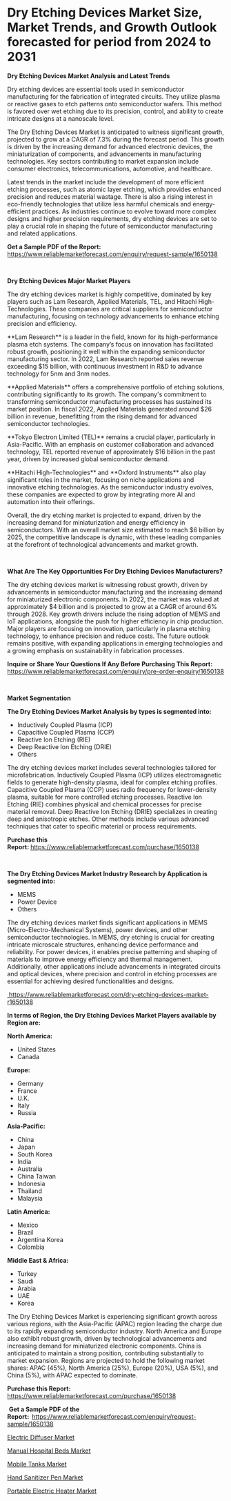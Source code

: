 <p><h1>Dry Etching Devices Market Size, Market Trends, and Growth Outlook forecasted for period from 2024 to 2031</h1></p><p><strong>Dry Etching Devices Market Analysis and Latest Trends</strong></p>
<p><p>Dry etching devices are essential tools used in semiconductor manufacturing for the fabrication of integrated circuits. They utilize plasma or reactive gases to etch patterns onto semiconductor wafers. This method is favored over wet etching due to its precision, control, and ability to create intricate designs at a nanoscale level.</p><p>The Dry Etching Devices Market is anticipated to witness significant growth, projected to grow at a CAGR of 7.3% during the forecast period. This growth is driven by the increasing demand for advanced electronic devices, the miniaturization of components, and advancements in manufacturing technologies. Key sectors contributing to market expansion include consumer electronics, telecommunications, automotive, and healthcare.</p><p>Latest trends in the market include the development of more efficient etching processes, such as atomic layer etching, which provides enhanced precision and reduces material wastage. There is also a rising interest in eco-friendly technologies that utilize less harmful chemicals and energy-efficient practices. As industries continue to evolve toward more complex designs and higher precision requirements, dry etching devices are set to play a crucial role in shaping the future of semiconductor manufacturing and related applications.</p></p>
<p><strong>Get a Sample PDF of the Report:&nbsp;</strong> <a href="https://www.reliablemarketforecast.com/enquiry/request-sample/1650138?utm_campaign=1127&utm_medium=2&utm_source=Github&utm_content=ia&utm_term=26092024&utm_id=dry-etching-devices">https://www.reliablemarketforecast.com/enquiry/request-sample/1650138</a></p>
<p>&nbsp;</p>
<p><strong>Dry Etching Devices Major Market Players</strong></p>
<p><p>The dry etching devices market is highly competitive, dominated by key players such as Lam Research, Applied Materials, TEL, and Hitachi High-Technologies. These companies are critical suppliers for semiconductor manufacturing, focusing on technology advancements to enhance etching precision and efficiency.</p><p>**Lam Research** is a leader in the field, known for its high-performance plasma etch systems. The company’s focus on innovation has facilitated robust growth, positioning it well within the expanding semiconductor manufacturing sector. In 2022, Lam Research reported sales revenue exceeding $15 billion, with continuous investment in R&D to advance technology for 5nm and 3nm nodes.</p><p>**Applied Materials** offers a comprehensive portfolio of etching solutions, contributing significantly to its growth. The company's commitment to transforming semiconductor manufacturing processes has sustained its market position. In fiscal 2022, Applied Materials generated around $26 billion in revenue, benefitting from the rising demand for advanced semiconductor technologies.</p><p>**Tokyo Electron Limited (TEL)** remains a crucial player, particularly in Asia-Pacific. With an emphasis on customer collaboration and advanced technology, TEL reported revenue of approximately $16 billion in the past year, driven by increased global semiconductor demand.</p><p>**Hitachi High-Technologies** and **Oxford Instruments** also play significant roles in the market, focusing on niche applications and innovative etching technologies. As the semiconductor industry evolves, these companies are expected to grow by integrating more AI and automation into their offerings.</p><p>Overall, the dry etching market is projected to expand, driven by the increasing demand for miniaturization and energy efficiency in semiconductors. With an overall market size estimated to reach $6 billion by 2025, the competitive landscape is dynamic, with these leading companies at the forefront of technological advancements and market growth.</p></p>
<p>&nbsp;</p>
<p><strong>What Are The Key Opportunities For Dry Etching Devices Manufacturers?</strong></p>
<p><p>The dry etching devices market is witnessing robust growth, driven by advancements in semiconductor manufacturing and the increasing demand for miniaturized electronic components. In 2022, the market was valued at approximately $4 billion and is projected to grow at a CAGR of around 6% through 2028. Key growth drivers include the rising adoption of MEMS and IoT applications, alongside the push for higher efficiency in chip production. Major players are focusing on innovation, particularly in plasma etching technology, to enhance precision and reduce costs. The future outlook remains positive, with expanding applications in emerging technologies and a growing emphasis on sustainability in fabrication processes.</p></p>
<p><strong>Inquire or Share Your Questions If Any Before Purchasing This Report:</strong> <a href="https://www.reliablemarketforecast.com/enquiry/pre-order-enquiry/1650138?utm_campaign=1127&utm_medium=2&utm_source=Github&utm_content=ia&utm_term=26092024&utm_id=dry-etching-devices">https://www.reliablemarketforecast.com/enquiry/pre-order-enquiry/1650138</a></p>
<p>&nbsp;</p>
<p><strong>Market Segmentation</strong></p>
<p><strong>The Dry Etching Devices Market Analysis by types is segmented into:</strong></p>
<p><ul><li>Inductively Coupled Plasma (ICP)</li><li>Capacitive Coupled Plasma (CCP)</li><li>Reactive lon Etching (RIE)</li><li>Deep Reactive lon Etching (DRIE)</li><li>Others</li></ul></p>
<p><p>The dry etching devices market includes several technologies tailored for microfabrication. Inductively Coupled Plasma (ICP) utilizes electromagnetic fields to generate high-density plasma, ideal for complex etching profiles. Capacitive Coupled Plasma (CCP) uses radio frequency for lower-density plasma, suitable for more controlled etching processes. Reactive Ion Etching (RIE) combines physical and chemical processes for precise material removal. Deep Reactive Ion Etching (DRIE) specializes in creating deep and anisotropic etches. Other methods include various advanced techniques that cater to specific material or process requirements.</p></p>
<p><strong>Purchase this Report:&nbsp;</strong><a href="https://www.reliablemarketforecast.com/purchase/1650138?utm_campaign=1127&utm_medium=2&utm_source=Github&utm_content=ia&utm_term=26092024&utm_id=dry-etching-devices">https://www.reliablemarketforecast.com/purchase/1650138</a></p>
<p>&nbsp;</p>
<p><strong>The Dry Etching Devices Market Industry Research by Application is segmented into:</strong></p>
<p><ul><li>MEMS</li><li>Power Device</li><li>Others</li></ul></p>
<p><p>The dry etching devices market finds significant applications in MEMS (Micro-Electro-Mechanical Systems), power devices, and other semiconductor technologies. In MEMS, dry etching is crucial for creating intricate microscale structures, enhancing device performance and reliability. For power devices, it enables precise patterning and shaping of materials to improve energy efficiency and thermal management. Additionally, other applications include advancements in integrated circuits and optical devices, where precision and control in etching processes are essential for achieving desired functionalities and designs.</p></p>
<p><a href="https://www.reliablemarketforecast.com/dry-etching-devices-market-r1650138?utm_campaign=1127&utm_medium=2&utm_source=Github&utm_content=ia&utm_term=26092024&utm_id=dry-etching-devices">&nbsp;https://www.reliablemarketforecast.com/dry-etching-devices-market-r1650138</a></p>
<p><strong>In terms of Region, the Dry Etching Devices Market Players available by Region are:</strong></p>
<p>
    <p> <strong> North America: </strong>
        <ul>
            <li>United States</li>
            <li>Canada</li>
        </ul>
        </p> 
    <p> <strong> Europe: </strong>
        <ul>
            <li>Germany</li>
            <li>France</li>
            <li>U.K.</li>
            <li>Italy</li>
            <li>Russia</li>
        </ul>
        </p> 
    <p> <strong> Asia-Pacific: </strong>
        <ul>
            <li>China</li>
            <li>Japan</li>
            <li>South Korea</li>
            <li>India</li>
            <li>Australia</li>
            <li>China Taiwan</li>
            <li>Indonesia</li>
            <li>Thailand</li>
            <li>Malaysia</li>
        </ul>
        </p> 
    <p> <strong> Latin America: </strong>
        <ul>
            <li>Mexico</li>
            <li>Brazil</li>
            <li>Argentina Korea</li>
            <li>Colombia</li>
        </ul>
        </p> 
    <p> <strong> Middle East & Africa: </strong>
        <ul>
            <li>Turkey</li>
            <li>Saudi</li>
            <li>Arabia</li>
            <li>UAE</li>
            <li>Korea</li>
        </ul>
    </p>
    </p>
<p><p>The Dry Etching Devices Market is experiencing significant growth across various regions, with the Asia-Pacific (APAC) region leading the charge due to its rapidly expanding semiconductor industry. North America and Europe also exhibit robust growth, driven by technological advancements and increasing demand for miniaturized electronic components. China is anticipated to maintain a strong position, contributing substantially to market expansion. Regions are projected to hold the following market shares: APAC (45%), North America (25%), Europe (20%), USA (5%), and China (5%), with APAC expected to dominate.</p></p>
<p><strong>Purchase this Report: </strong><a href="https://www.reliablemarketforecast.com/purchase/1650138?utm_campaign=1127&utm_medium=2&utm_source=Github&utm_content=ia&utm_term=26092024&utm_id=dry-etching-devices">https://www.reliablemarketforecast.com/purchase/1650138</a></p>
<p>&nbsp;<strong>Get a Sample PDF of the Report:&nbsp;&nbsp;</strong><a href="https://www.reliablemarketforecast.com/enquiry/request-sample/1650138?utm_campaign=1127&utm_medium=2&utm_source=Github&utm_content=ia&utm_term=26092024&utm_id=dry-etching-devices">https://www.reliablemarketforecast.com/enquiry/request-sample/1650138</a></p>
<p><strong></strong></p>
<p><p><a href="https://issuu.com/reportprime-2/docs/electric-diffuser-market-size-2030._e2a9b6f8721d40?utm_campaign=1127&utm_medium=2&utm_source=Github&utm_content=ia&utm_term=26092024&utm_id=dry-etching-devices">Electric Diffuser Market</a></p><p><a href="https://www.linkedin.com/pulse/global-manual-hospital-beds-industry-analysis-report-market-size-xi0re?trackingId=78PeduKdQFyUidFlTFdePA%3D%3D&utm_campaign=1127&utm_medium=2&utm_source=Github&utm_content=ia&utm_term=26092024&utm_id=dry-etching-devices">Manual Hospital Beds Market</a></p><p><a href="https://www.linkedin.com/pulse/navigating-mobile-tanks-market-expert-analysis-forecast-period-socne?trackingId=r3hHdYpnRn6nSlRT%2BQBeNA%3D%3D&utm_campaign=1127&utm_medium=2&utm_source=Github&utm_content=ia&utm_term=26092024&utm_id=dry-etching-devices">Mobile Tanks Market</a></p><p><a href="https://issuu.com/reportprime-2/docs/hand-sanitizer-pen-market-size-2030_0fe0ebc2ffc727?utm_campaign=1127&utm_medium=2&utm_source=Github&utm_content=ia&utm_term=26092024&utm_id=dry-etching-devices">Hand Sanitizer Pen Market</a></p><p><a href="https://www.linkedin.com/pulse/global-portable-electric-heater-market-size-share-analysis-zkjke?trackingId=Wn8xzeE%2FQFSFUiMnSLphTQ%3D%3D&utm_campaign=1127&utm_medium=2&utm_source=Github&utm_content=ia&utm_term=26092024&utm_id=dry-etching-devices">Portable Electric Heater Market</a></p></p>